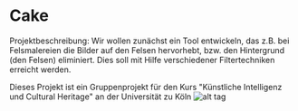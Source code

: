 # Cake
Projektbeschreibung: Wir wollen zunächst ein Tool entwickeln, das z.B. bei Felsmalereien die Bilder auf den Felsen hervorhebt,
bzw. den Hintergrund (den Felsen) eliminiert. Dies soll mit Hilfe verschiedener Filtertechniken erreicht werden. 

Dieses Projekt ist ein Gruppenprojekt für den Kurs "Künstliche Intelligenz und Cultural Heritage" an der Universität zu Köln
![alt tag](https://camo.githubusercontent.com/cfc902801f26ebd288f0aa74b539d074207522aa/68747470733a2f2f6d656469612e67697068792e636f6d2f6d656469612f336f73785937654936656e714e426f326d512f67697068792e676966)
